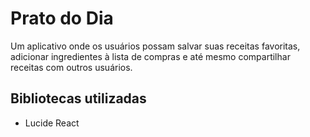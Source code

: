 # Prato do Dia
<p>
Um aplicativo onde os usuários possam salvar suas receitas favoritas, adicionar ingredientes à lista de compras e até mesmo compartilhar receitas com outros usuários.
</p>

## Bibliotecas utilizadas
<ul>
    <li>
        Lucide React
    </li>
</ul>